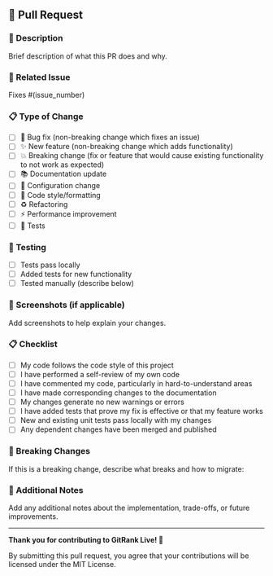 ## 🎉 Pull Request

### 📝 Description
Brief description of what this PR does and why.

### 🔗 Related Issue
Fixes #(issue_number)

### 📋 Type of Change
- [ ] 🐛 Bug fix (non-breaking change which fixes an issue)
- [ ] ✨ New feature (non-breaking change which adds functionality)
- [ ] 💥 Breaking change (fix or feature that would cause existing functionality to not work as expected)
- [ ] 📚 Documentation update
- [ ] 🔧 Configuration change
- [ ] 🎨 Code style/formatting
- [ ] ♻️ Refactoring
- [ ] ⚡ Performance improvement
- [ ] 🧪 Tests

### 🧪 Testing
- [ ] Tests pass locally
- [ ] Added tests for new functionality
- [ ] Tested manually (describe below)

### 📸 Screenshots (if applicable)
Add screenshots to help explain your changes.

### 📋 Checklist
- [ ] My code follows the code style of this project
- [ ] I have performed a self-review of my own code
- [ ] I have commented my code, particularly in hard-to-understand areas
- [ ] I have made corresponding changes to the documentation
- [ ] My changes generate no new warnings or errors
- [ ] I have added tests that prove my fix is effective or that my feature works
- [ ] New and existing unit tests pass locally with my changes
- [ ] Any dependent changes have been merged and published

### 🔄 Breaking Changes
If this is a breaking change, describe what breaks and how to migrate:

### 📝 Additional Notes
Add any additional notes about the implementation, trade-offs, or future improvements.

---

**Thank you for contributing to GitRank Live! 🚀**

By submitting this pull request, you agree that your contributions will be licensed under the MIT License.
